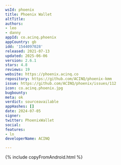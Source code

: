 ```yaml
---
wsId: phoenix
title: Phoenix Wallet
altTitle: 
authors:
- leo
- danny
appId: co.acinq.phoenix
appCountry: gb
idd: '1544097028'
released: 2021-07-13
updated: 2025-06-06
version: 2.6.1
stars: 4.8
reviews: 19
website: https://phoenix.acinq.co
repository: https://github.com/ACINQ/phoenix-kmm
issue: https://github.com/ACINQ/phoenix/issues/112
icon: co.acinq.phoenix.jpg
bugbounty: 
meta: ok
verdict: sourceavailable
appHashes: []
date: 2024-07-05
signer: 
twitter: PhoenixWallet
social: 
features:
- ln
developerName: ACINQ

---
```


{% include copyFromAndroid.html %}
